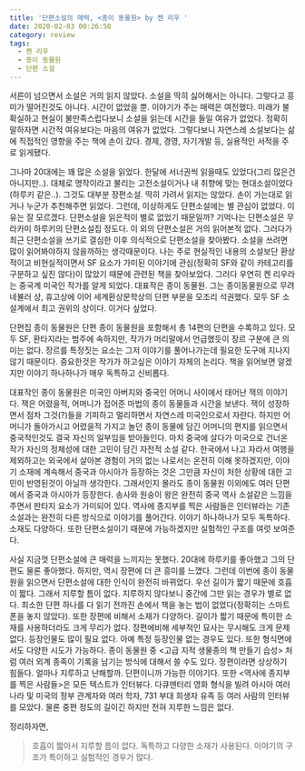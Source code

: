 ```yaml
---
title: '단편소설의 매력, <종이 동물원> by 켄 리우 '
date: 2020-02-03 00:26:50
category: review
tags:
  - 켄 리우
  - 종이 동물원
  - 단편 소설
---
```


서른이 넘으면서 소설은 거의 읽지 않았다. 소설을 딱히 싫어해서는 아니다. 그렇다고 흥미가 떨어진것도 아니다. 시간이 없었을 뿐. 이야기가 주는 매력은 여전했다. 미래가 불확실하고 현실이 불만족스럽다보니 소설을 읽는데 시간을 들일 여유가 없었다. 정확히 말하자면 시간적 여유보다는 마음의 여유가 없었다. 그렇다보니 자연스레 소설보다는 삶에 직접적인 영향을 주는 책에 손이 갔다. 경제, 경영, 자기개발 등, 실용적인 서적을 주로 읽게됐다.

그나마 20대에는 꽤 많은 소설을 읽었다. 한달에 서너권씩 읽을때도 있었다(그리 많은건 아니지만..). 대체로 명작이라고 불리는 고전소설이거나 내 취향에 맞는 현대소설이었다(하루키 같은..). 그것도 대부분 장편소설. 딱히 가려서 읽지는 않았다. 손이 가는대로 읽거나 누군가 추천해주면 읽었다. 그런데, 이상하게도 단편소설에는 별 관심이 없었다. 이유는 잘 모르겠다. 단편소설을 읽은적이 별로 없었기 때문일까? 기억나는 단편소설은 무라카미 하루키의 단편소설집 정도다. 이 외의 단편소설은 거의 읽어본적 없다. 그러다가 최근 단편소설을 쓰기로 결심한 이후 의식적으로 단편소설을 찾아봤다. 소설을 쓰려면 많이 읽어봐야하지 않을까하는 생각때문이다. 나는 주로 현실적인 내용의 소설보단 환상적이고 비현실적이면서 SF 요소가 가미된 이야기에 관심(정확히 SF와 같이 카테고리를 구분하고 싶진 않다)이 많았기 때문에 관련된 책을 찾아보았다. 그러다 우연히 켄 리우라는 중국계 미국인 작가를 알게 되었다. 대표작은 종이 동물원. 그는 종이동물원으로 무려 네뷸러 상, 휴고상에 이어 세계환상문학상의 단편 부문을 모조리 석권했다. 모두 SF 소설계에서 최고 권위의 상이다. 이거다 싶었다.

단편집 종이 동물원은 단편 종이 동물원을 포함해서 총 14편의 단편을 수록하고 있다. 모두 SF, 환타지라는 범주에 속하지만, 작가가 머리말에서 언급했듯이 장르 구분에 큰 의미는 없다. 장르를 특정짓는 요소는 그저 이야기를 풀어나가는데 필요한 도구에 지나지 않기 때문이다. 중요한것은 작가가 하고싶은 이야기 자체의 논리다. 책을 읽어보면 알겠지만 이야기 하나하나가 매우 독특하고 신비롭다. 

대표작인 종이 동물원은 미국인 아버지와 중국인 어머니 사이에서 태어난 잭의 이야기다. 잭은 어렸을적, 어머니가 접어준 마법의 종이 동물들과 시간을 보낸다. 잭이 성장하면서 점차 그것(?)들을 기피하고 멀리하면서 자연스레 미국인으로서 자란다. 하지만 어머니가 돌아가시고 어렸을적 가지고 놀던 종이 동물에 담긴 어머니의 편지를 읽으면서 중국적인것도 결국 자신의 일부임을 받아들인다. 마치 중국에 살다가 미국으로 건너온 작가 자신의 정체성에 대한 고민이 담긴 자전적 소설 같다. 한국에서 나고 자라서 여행을 제외하고는 외국에서 살아본 경험이 거의 없는 나로서는 온전히 이해 못하겠지만, 이야기 소재에 계속해서 중국과 아시아가 등장하는 것은 그만큼 자신이 처한 상황에 대한 고민이 반영된것이 아닐까 생각한다. 그래서인지 몰라도 종이 동물원 이외에도 여러 단편에서 중국과 아시아가 등장한다. 송사와 원숭이 왕은 완전히 중국 역사 소설같은 느낌을 주면서 판타지 요소가 가미되어 있다. 역사에 종지부를 찍은 사람들은 인터뷰라는 기존 소설과는 완전히 다른 방식으로 이야기를 풀어간다. 이야기 하나하나가 모두 독특하다. 소재도 다양하다. 또한 단편소설이기 때문에 가능하겠지만 실험적인 구조를 여럿 보여준다.

사실 지금껏 단편소설에 큰 매력을 느끼지는 못했다. 20대에 하루키를 좋아했고 그의 단편도 물론 좋아했다. 하지만, 역시 장편에 더 큰 흥미를 느꼈다. 그런데 이번에 종이 동물원을 읽으면서 단편소설에 대한 인식이 완전히 바뀌었다. 우선 길이가 짧기 때문에 호흡이 짧다. 그래서 지루할 틈이 없다. 지루하지 않다보니 중간에 그만 읽는 경우가 별로 없다. 최소한 단편 하나를 다 읽기 전까진 손에서 책을 놓는 법이 없었다(정확히는 스마트폰을 놓지 않았다). 또한 장편에 비해서 소재가 다양하다. 길이가 짧기 때문에 특이한 소재를 사용하더라도 크게 무리가 없다. 장편에비해 세부적인 묘사는 무시해도 크게 문제 없다. 등장인물도 많이 필요 없다. 아예 특정 등장인물 없는 경우도 있다. 또한 형식면에서도 다양한 시도가 가능하다. 종이 동물원 중 <고급 지적 생물종의 책 만들기 습성> 처럼 여러 외계 종족이 기록을 남기는 방식에 대해서 쓸 수도 있다. 장편이라면 상상하기 힘들다. 얼마나 지루하고 난해할까. 단편이니까 가능한 이야기다. 또한 <역사에 종지부를 찍은 사람들>은 모든 텍스트가 인터뷰다. 다큐멘터리 영화 형식을 빌려 아시아 여러 나라 및 미국의 정부 관계자와 여러 학자, 731 부대 희생자 유족 등 여러 사람의 인터뷰를 모았다. 물론 중편 정도의 길이긴 하지만 전혀 지루한 느낌은 없다. 

정리하자면, 

> 호흡이 짧아서 지루할 틈이 없다.
> 독특하고 다양한 소재가 사용된다. 
> 이야기의 구조가 특이하고 실험적인 경우가 많다. 
